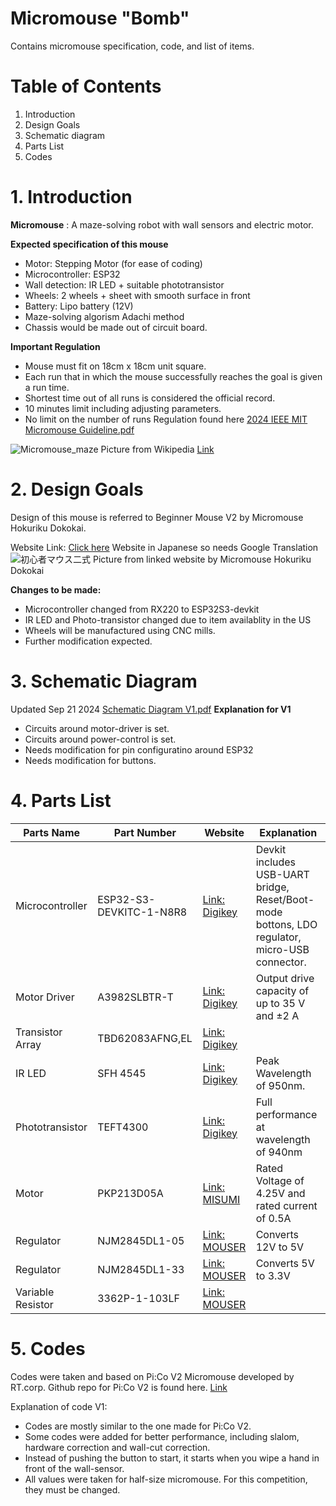 # Micromouse "Bomb"
Contains micromouse specification, code, and list of items.

# Table of Contents
1. Introduction
2. Design Goals
3. Schematic diagram
4. Parts List
5. Codes

# 1. Introduction
**Micromouse** : A maze-solving robot with wall sensors and electric motor.

**Expected specification of this mouse**
- Motor: Stepping Motor (for ease of coding)
- Microcontroller: ESP32
- Wall detection: IR LED + suitable phototransistor
- Wheels: 2 wheels + sheet with smooth surface in front
- Battery: Lipo battery (12V)
- Maze-solving algorism Adachi method
- Chassis would be made out of circuit board. 

**Important Regulation** 
- Mouse must fit on 18cm x 18cm unit square.
- Each run that in which the mouse successfully reaches the goal is given a run time.
- Shortest time out of all runs is considered the official record. 
- 10 minutes limit including adjusting parameters.
- No limit on the number of runs
Regulation found here [2024 IEEE MIT Micromouse Guideline.pdf](https://github.com/user-attachments/files/17085412/2024.IEEE.MIT.Micromouse.Guideline.pdf)

![Micromouse_maze](https://github.com/user-attachments/assets/13d8e27c-e055-4e7b-ac1e-0cdf1fed27a1)
Picture from Wikipedia [Link](https://en.wikipedia.org/wiki/Micromouse)

# 2. Design Goals
Design of this mouse is referred to Beginner Mouse V2 by Micromouse Hokuriku Dokokai. 

Website Link: [Click here](https://sites.google.com/a/itolab-ktc.com/mouse_hokuriku/basicmouse2) 
Website in Japanese so needs Google Translation
![初心者マウス二式](https://github.com/user-attachments/assets/799a18bd-a447-4da3-8876-ff148b1ec60e)
Picture from linked website by Micromouse Hokuriku Dokokai

**Changes to be made:**
- Microcontroller changed from RX220 to ESP32S3-devkit
- IR LED and Photo-transistor changed due to item availablity in the US
- Wheels will be manufactured using CNC mills.
- Further modification expected.

# 3. Schematic Diagram
Updated Sep 21 2024
[Schematic Diagram V1.pdf](https://github.com/user-attachments/files/17085267/Schematic.Diagram.V1.pdf)
**Explanation for V1**
- Circuits around motor-driver is set.
- Circuits around power-control is set.
- Needs modification for pin configuratino around ESP32
- Needs modification for buttons.

# 4. Parts List
| Parts Name | Part Number | Website | Explanation |
| ---------- | ----------- | ------- | ----------- |
| Microcontroller | ESP32-S3-DEVKITC-1-N8R8 | [Link: Digikey](https://www.digikey.com/en/products/detail/espressif-systems/ESP32-S3-DEVKITC-1-N8R8/15295894?so=88713219&content=productdetail_US&mkt_tok=MDI4LVNYSy01MDcAAAGVjI7rAclhlAR_R00akBj8bqdP8uLlM8oDSYOZye-3bv9ezUbQ4VchOdj5mMELOEFJc6lgwUlzkdWoqtAFwKCPgx3IHGqwjkK5CxoQCtvj) | Devkit includes USB-UART bridge, Reset/Boot-mode bottons, LDO regulator, micro-USB connector. |
| Motor Driver  | A3982SLBTR-T | [Link: Digikey](https://www.digikey.com/en/products/detail/allegro-microsystems/A3982SLBTR-T/1006337?so=88713219&content=productdetail_US&mkt_tok=MDI4LVNYSy01MDcAAAGVjI7rAXo1NKZFh-lfgPb5J_lPGqp54pRkpawmU758xRtKlHEaEAZEIfTsmPXZYi-8XfwW9QOW9wnnimUpZHAQ6QVG9tBGOJKe-bg7pqzY) | Output drive capacity of up to 35 V and ±2 A |
| Transistor Array  | TBD62083AFNG,EL  | [Link: Digikey](https://www.digikey.com/en/products/detail/toshiba-semiconductor-and-storage/TBD62083AFNG-EL/5514101?so=88713219&content=productdetail_US&mkt_tok=MDI4LVNYSy01MDcAAAGVjI7rASWC-GBVGhXV-_J2TC-AzhnJu9-OEVNVk5YSU11mHZzysy7OMH7-JYZRrl2jqi5ujeSUjEmdH1xTrglv5ZYsNYvOeUH_rRTn88Kt) |
| IR LED | SFH 4545 | [Link: Digikey](https://www.digikey.com/en/products/detail/ams-osram-usa-inc/SFH-4545/2205955?so=88714059&content=productdetail_US&mkt_tok=MDI4LVNYSy01MDcAAAGVjRuHY0UsPo8PqHZpcf0OJ5lFMERFDRTdYCMr3sMDzpaXmtWfPRvpUV_ZyHRayo5sOlhpeXiFwpQmKslB2cN6vLcBioWK0pLHrexKfSO7) | Peak Wavelength of 950nm. |
| Phototransistor | TEFT4300 | [Link: Digikey](https://www.digikey.com/en/products/detail/vishay-semiconductor-opto-division/TEFT4300/1681175?so=88714059&content=productdetail_US&mkt_tok=MDI4LVNYSy01MDcAAAGVjRuHY_XwD63POgCk77Uz4CcDU6UOm_5Ec3PsV4QUbsIlVZEZImGF-MNmtf094ZbBvAZZl5DjMfcmu5q6gha0bCU4jfj_RwPxrJv7J39u) | Full performance at wavelength of 940nm |
| Motor | PKP213D05A | [Link: MISUMI](https://us.misumi-ec.com/vona2/detail/221004949472/?HissuCode=PKP213D05A) | Rated Voltage of 4.25V and rated current of 0.5A |
| Regulator | NJM2845DL1-05 | [Link: MOUSER](https://www.mouser.com/ProductDetail/Nisshinbo/NJM2845DL1-05-TE1?qs=Vf9KeiGtj%252BGbfCGSGlajaA%3D%3D&countryCode=US&currencyCode=USD) | Converts 12V to 5V |
| Regulator | NJM2845DL1-33 | [Link: MOUSER](https://www.mouser.com/ProductDetail/Nisshinbo/NJM2845DL1-33-TE1?qs=Vf9KeiGtj%252BHsxdmME1E7bA%3D%3D&countryCode=US&currencyCode=USD) | Converts 5V to 3.3V |
| Variable Resistor | 3362P-1-103LF | [Link: MOUSER](https://www.mouser.com/ProductDetail/Bourns/3362P-1-103LF?qs=tS7CBNq%252BQ07BavGNEQud%252BA%3D%3D&countryCode=US&currencyCode=USD) |

# 5. Codes
Codes were taken and based on Pi:Co V2 Micromouse developed by RT.corp.
Github repo for Pi:Co V2 is found here. [Link](https://github.com/rt-net/pico_v2_arduino_examples)

Explanation of code V1:
- Codes are mostly similar to the one made for Pi:Co V2.
- Some codes were added for better performance, including slalom, hardware correction and wall-cut correction.
- Instead of pushing the button to start, it starts when you wipe a hand in front of the wall-sensor.
- All values were taken for half-size micromouse. For this competition, they must be changed.
